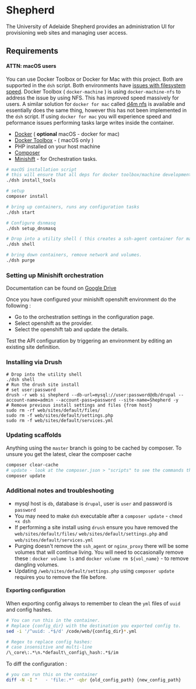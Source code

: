 Shepherd
========

The University of Adelaide Shepherd provides an administration UI for provisioning web sites and managing user access. 

## Requirements

#### ATTN: macOS users

You can use Docker Toolbox or Docker for Mac with this project. Both are supported in the `dsh` script. Both environments
have [issues with filesystem speed](https://github.com/docker/for-mac/issues/77). Docker Toolbox ( `docker-machine` ) is using `docker-machine-nfs` to address the issue by using NFS. 
This has improved speed massively for users. A similar solution for `docker for mac` called [d4m nfs](https://github.com/IFSight/d4m-nfs) is available and essentially does the same 
thing, however this has not been implemented in the `dsh` script. If using `docker for mac` you will experience speed and peformance issues
performing tasks large writes inside the container. 


* [Docker](https://www.docker.com/community-edition) ( **optional** macOS - docker for mac) 
* [Docker Toolbox](https://www.docker.com/products/docker-toolbox) - ( macOS only )
* PHP installed on your host machine
* [Composer](https://getcomposer.org/)
* [Minishift](https://github.com/minishift/minishift) - for Orchestration tasks.


```bash
# macOS installation script
# this will ensure that all deps for docker toolbox/machine development are installed.
./dsh install_tools

# setup 
composer install

# bring up containers, runs any configuration tasks
./dsh start

# Configure dsnmasq
./dsh setup_dnsmasq

# Drop into a utility shell ( this creates a ssh-agent container for macOS )
./dsh shell

# bring down containers, remove network and volumes.
./dsh purge
```

### Setting up Minishift orchestration

Documentation can be found on [Google Drive](https://docs.google.com/document/d/1ZeypugCthqFfHiLXCe6XyEJ9kO0rWhTzLb3bQa3KLqY/edit#heading=h.e4erzx509ekv)

Once you have configured your minishift openshift environment do the following : 
- Go to the orchestration settings in the configuration page. 
- Select openshift as the provider. 
- Select the openshift tab and update the details.

Test the API configuration by triggering an environment by editing an existing site definition.


### Installing via Drush

```drush
# Drop into the utility shell
./dsh shell
# Run the drush site install
# set user:password
drush -r web si shepherd --db-url=mysql://user:password@db/drupal --account-name=admin --account-pass=password --site-name=Shepherd -y
# Remove previous install settings and files {from host}
sudo rm -rf web/sites/default/files/
sudo rm -f web/sites/default/settings.php
sudo rm -f web/sites/default/services.yml
```

### Updating scaffolds 

Anything using the `master` branch is going to be cached by composer. To unsure you get the latest, clear the composer cache
```bash
composer clear-cache
# update - look at the composer.json > "scripts" to see the commands that are run during an update
composer update
```


### Additional notes and troubleshooting

- mysql host is `db`, database is `drupal`, user is `user` and password is `password`
- You may need to make `dsh` executable after a `composer update` - `chmod +x dsh`
- If performing a site install using `drush` ensure you have removed the `web/sites/default/files/` `web/sites/default/settings.php` and 
`web/sites/default/services.yml`
- Purging doesn't remove the `ssh_agent` or `nginx_proxy` there will be some volumes that will continue living. You will need to 
occasionally remove these : `docker volume ls` and `docker volume rm ${vol_name}` - to remove dangling volumes.
- Updating `/web/sites/default/settings.php` using `composer update` requires you to remove the file before. 


#### Exporting configuration 

When exporting config always to remember to clean the `yml` files of `uuid` and config hashes.

```bash
# You can run this in the container.
# Replace {config_dir} with the destination you exported config to.
sed -i '/^uuid: .*$/d' /code/web/{config_dir}*.yml
```

```bash
# Regex to replace config hashes:
# case insensitive and multi-line
/\_core\:.*\n.*default\_config\_hash:.*$/im
```

To diff the configuration : 
```bash
# you can run this on the container 
diff -N -I "   - 'file:.*" -qbr {old_config_path} {new_config_path}
```

